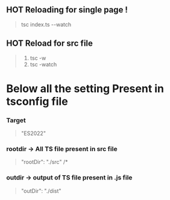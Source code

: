 ## HOT Reloading for single page !

> tsc index.ts --watch

## HOT Reload for src file

> 1. tsc -w
> 2. tsc -watch

# Below all the setting Present in tsconfig file

### Target

> "ES2022"

### rootdir -> All TS file present in src file

> "rootDir": "./src" /\*

### outdir -> output of TS file present in .js file

> "outDir": "./dist"
